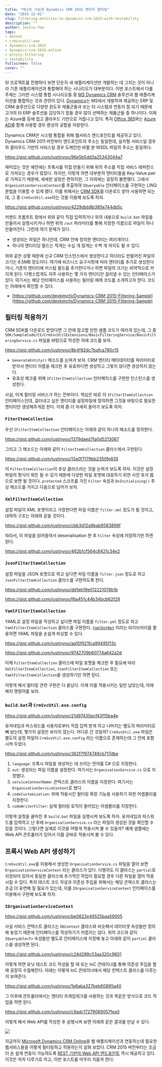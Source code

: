 ```yaml
---
title: "테스트 가능한 Dynamics CRM 2015 엔티티 필터링"
date: "2015-12-01"
slug: filtering-entities-in-dynamics-crm-2015-with-testability
description: ""
author: Justin-Yoo
tags:
- dotnet
- crmsvcutil-exe
- dynamics-crm-2015
- dynamics-crm-2015-online
- entity-filtering
- testability
fullscreen: false
cover: ""
---
```


SI 프로젝트를 진행하다 보면 단순히 새 애플리케이션만 개발하는 데 그치는 것이 아니라 기존 애플리케이션과 통합해야 하는 시나리오가 대부분이다. 이번 포스트에서 다룰 주제는 그러한 시스템 통합 시나리오들 중 [MS Dynamics CRM](http://www.microsoft.com/crm) 솔루션과 웹 애플리케이션을 통합하는 것과 관련이 있다. [Dynamics](http://microsoft.com/dynamics)는 MS에서 개발하여 제공하는 ERP 및 CRM 솔루션으로 다양한 윈도우 제품군들과 또는 타 시스템과 연동이 잘 되기 때문에 고가의 타 ERP 솔루션을 감당하기 힘들 경우 많이 선택하는 제품군들 중 하나이다. 이제는 Azure를 등에 업고 클라우드 기반으로 거듭나고 있다. 특히 [Office 365](http://office365.com)와는 [Azure AD](https://azure.microsoft.com/en-us/services/active-directory)를 함께 사용할 경우 환상의 궁합을 자랑한다.

Dynamics CRM은 시스템 통합을 위해 웹서비스 엔드포인트를 제공하고 있다. Dynamics CRM 2011 버전부터 엔드포인트의 주소는 동일한데, 설치형 서비스일 경우와 클라우드 기반의 서비스일 경우 도메인만 바뀔 분 WSDL 파일의 주소는 동일하다.

https://gist.github.com/justinyoo/96e5b5dd3a25343044a7

재미있는 것은 예전에는 프록시를 직접 만들기 위해 위의 주소를 직접 서비스 레퍼런스로 가져오는 경우가 많았다. 하지만, 이렇게 하면 대부분의 엔티티들을 Key-Value pair 로 가져오기 때문에, 세세한 설정은 편하지만, 그 이외에는 굉장히 불편했다. 그래서 `OrganizationServiceContext`를 추출하여 `IQueryable` 인터페이스를 구현하는 LINQ 문법을 이용할 수 있게 됐다. 이를 위해서는 [CRM SDK](https://msdn.microsoft.com/en-us/library/hh547453.aspx)를 다운로드 받아 사용하면 되는데, 그 중 `CrmSvcUtil.exe`라는 것을 이용해 보도록 하자.

https://gist.github.com/justinyoo/4229dbb8b385e744db5c

커맨드 프롬프트 창에서 위와 같이 직접 입력하거나 위의 내용으로 `build.bat` 파일을 만들어서 실행시키거나 하면 위의 `/out` 파라미터를 통해 지정한 이름으로 파일이 하나 만들어진다. 그런데 여기 문제가 있다.

- 생성되는 파일은 하나인데, CRM 안에 정의한 엔티티는 여러개이다.
- 하나의 엔티티당 필드는 적게는 수십 개 많게는 수백 개 까지도 될 수 있다.

위와 같은 상황 때문에 신규 CRM 인스턴스에서 생성한다고 하더라도 만들어진 파일의 크기는 6.5MB 정도이다. 여기에 비즈니스 요구사항에 따라 엔티티를 추가로 생성한다거나, 기존의 엔티티에 커스텀 필드를 추가한다거나 하면 파일의 크기는 비약적으로 커지게 된다. 다행스럽게도 자주 사용하는 몇 가지 엔티티만 걸러낼 수 있는 인터페이스가 있다. 여기서는 해당 인터페이스를 사용하는 필터링 예제 코드를 소개하고자 한다. 코드는 아래에서 확인할 수 있다.

- [https://github.com/devkimchi/Dynamics-CRM-2015-Filtering-Sample](https://github.com/devkimchi/Dynamics-CRM-2015-Filtering-Sample)

## 필터링 적용하기

CRM SDK를 다운로드 받았다면 그 안에 참고할 만한 샘플 코드가 여러개 있는데, 그 중 `SDK/SampleCode/CS/CrmSvcUtilExtensions/BasicFilteringService/BasicFilteringService.cs` 파일을 바탕으로 작성한 아래 코드를 보자.

https://gist.github.com/justinyoo/8b4f82dc7bafca780c15

- `GenerateEntity()` 메소드를 눈여겨 보자. CRM 엔티티 메타데이터를 파라미터로 받아서 엔티티 이름을 체크한 후 유효하다면 생성하고 그렇지 않다면 생성하지 않는다.
- 유효성 체크를 위해 `IFilterItemCollection` 인터페이스를 구현한 인스턴스를 생성한다.

사실, 이게 필터링 서비스가 하는 전부이다. 핵심은 바로 이 `IFilterItemCollection` 인터페이스인데, 걸러내고 싶은 엔티티를 설정파일에 정의하면 그것을 바탕으로 필요한 엔티티만 생성해주게끔 한다. 이제 좀 더 자세히 들어가 보도록 하자.

### `FiterItemCollection`

우선 `IFilterItemCollection` 인터페이스는 아래와 같이 하나의 메소드를 정의한다.

https://gist.github.com/justinyoo/1379daed7fa0d5213067

그리고 그 메소드는 아래와 같이 `FilterItemCollection` 클라스에서 구현된다.

https://gist.github.com/justinyoo/13a0f7179bb2350fe835

이 `FilterItemCollection`이 추상 클라스라는 것을 눈여겨 보도록 하자. 이것은 설정 파일의 형식이 뭐든 될 수 있기 때문에 다양한 파일 포맷에 대응하기 위한 사전 포석 쯤으로 보면 될 것이다. `protected` 스코프를 가진 `Filter` 속성과 `OnInitialising()` 추상 메소드를 가지고 다음으로 넘어가 보자.

### `XmlFilterItemCollection`

설정 파일이 XML 포맷이라고 가정한다면 파일 이름은 `filter.xml` 정도가 될 것이고, 대략의 구조는 아래와 같을 것이다.

https://gist.github.com/justinyoo/cbb3d12a9bab9583899f

따라서, 이 파일을 읽어들여서 deserialisation 한 후 `Filter` 속성에 저장하기만 하면 된다.

https://gist.github.com/justinyoo/462b1cf564c8421c34e2

### `JsonFilterItemCollection`

설정 파일을 JSON 포맷으로 하고 싶다면 파일 이름을 `filter.json` 정도로 하고 `JsonFilterItemCollection` 클라스를 구현하도록 한다.

https://gist.github.com/justinyoo/dd1eb19e012221078b1b

https://gist.github.com/justinyoo/f6a451c44b34bcb62f28

### `YamlFilterItemCollection`

YAML로 설정 파일을 작성하고 싶다면 파일 이름을 `filter.yml` 정도로 하고 `YamlFilterItemCollection` 클라스를 구현한다. [`YamlDotNet`](https://github.com/aaubry/YamlDotNet) 이라는 라이브러리를 활용하면 YAML 파일을 손쉽게 파싱할 수 있다.

https://gist.github.com/justinyoo/aa10f921fca99495f13c

https://gist.github.com/justinyoo/9742709b60774a642a2d

이제 `FilterItemCollection` 클라스에 파일 포맷을 체크한 후 필요에 따라 `XmlFilterItemCollection`, `JsonFilterItemCollection` 또는 `YamlFilterItemCollection`을 생성하기만 하면 된다.

이렇게 해서 필터링 관련 구현은 다 끝났다. 이제 이를 적용시키는 일만 남았는데, 아래 배치 명령어를 보자.

### `build.bat`과 `CrmSvcUtil.exe.config`

https://gist.github.com/justinyoo/21d97430acf43f15ba4e

유저네임과 파스워드를 사용자로부터 직접 입력 받게 하고 나머지는 별도의 파라미터로 빼 놨는데, 몇가지 설정은 보이지 않는다. 어디로 간 것일까? `CrmSvcUtil.exe` 파일은 별도의 설정 파일이 `CrmSvcUtil.exe.config` 라는 이름으로 존재하는데 그 안에 포함시켜 두었다.

https://gist.github.com/justinyoo/362f7f974749cb717dbe

1. `language`: 프록시 파일을 생성하는 데 쓰이는 언어를 C# 으로 지정한다.
2. `out`: 생성되는 파일 이름을 설정한다. 여기서는 `OrganisationService.cs` 으로 지정했다.
3. `serviceContextName`: 콘텍스트 클라스의 이름을 지정한다. 여기서는 `OrganisationServiceContext`로 했다.
4. `codeCustomization`: 위에 적용시킨 필터링 확장 기능을 사용하기 위한 어셈블리를 지정한다.
5. `codeWriterFilter`: 실제 필터링 로직이 들어있는 어셈블리를 지정한다.

이렇게 설정을 끝마친 후 `build.bat` 파일을 실행시켜 보도록 하자. 유저네임과 파스워드를 입력하고 난 후에 `OrganisationService.cs` 라는 파일이 생성된 것을 확인할 수 있을 것이다. 그렇다면 실제로 이것을 어떻게 적용시켜 볼 수 있을까? 예제 샘플에는 Web API 콘트롤러가 있어서 이를 곧바로 적용시켜 볼 수 있다.

## 프록시 Web API 생성하기

`CrmSvcUtil.exe`을 이용해서 생성한 `OrganisationService.cs` 파일을 열어 보면 `OrganisationServiceContext` 라는 클라스가 있다. 다행히도 이 클라스는 `partial`로 지정되어 있어서 동일한 클라스에 추가적인 작업이 필요할 경우 다른 파일을 열어 적용시킬 수 있다. 특히 테스트 코드 작성과 의존성 주입을 위해서는 해당 콘텍스트 클라스는 조금 더 유연해 질 필요가 있는데, 이를 `IOrganisationServiceContext` 인터페이스를 이용해서 구현해 보도록 하자.

### `IOrganisationServiceContext`

https://gist.github.com/justinyoo/be0622e49525baa59005

사실 서비스 콘텍스트 클라스는 `DbContext` 클라스와 비슷해서 데이터셋 속성들만 정의해 놓았기 때문에 인터페이스를 작성하기가 어렵지는 않다. 위의 코드와 같이 `IQueryable<T>` 속성들만 별도로 인터페이스에 지정해 놓고 아래와 같이 `partial` 클라스를 생성하면 된다.

https://gist.github.com/justinyoo/c24d288c53aa320c9601

이렇게 하면 유닛 테스트 코드 작성을 할 때 또는 IoC 콘테이너를 통해 의존성 주입을 할 때 굉장히 수월해진다. 아래는 어떻게 IoC 콘테이너에서 해당 컨텍스트 클라스를 다루는지 보여준다.

https://gist.github.com/justinyoo/1e6aba327beb60895a40

그 이후에 콘트롤러에서는 엔티티 프레임워크를 사용하는 것과 똑같은 방식으로 코드 작업을 하면 된다.

https://gist.github.com/justinyoo/c9adc17279089057fea0

이렇게 해서 Web API를 작성한 후 실행시켜 보면 아래와 같은 결과를 만날 수 있다.

![](https://sa0blogs.blob.core.windows.net/aliencube/2015/12/crm-2015-filtering-01.png)

지금까지 [Microsoft Dynamics CRM Online](http://microsoft.com/crm)을 웹 애플리케이션과 연동하는데 필요한 웹서비스들을 어떻게 필터링하고 적용하는지 살펴 보았다. CRM 2015 버전부터는 조금 더 손 쉽게 연동이 가능하도록 [REST 기반의 Web API 엔드포인트](https://msdn.microsoft.com/dynamics/crm/webapipreview) 역시 제공하고 있다. 이것은 차차 다루기로 하고, 이번 포스트를 마무리 지을까 한다.

